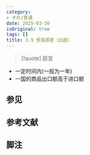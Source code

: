 ```yaml
---
category:
- 卡片/普通
date: 2025-03-30
isOriginal: true
tags: []
title: 3.9 贸易顺差（出超）
---
```

> [!quote] 前言
> 

- 一定时间内(一般为一年)
- 一国的商品出口额高于进口额
## 参见
## 参考文献
## 脚注

